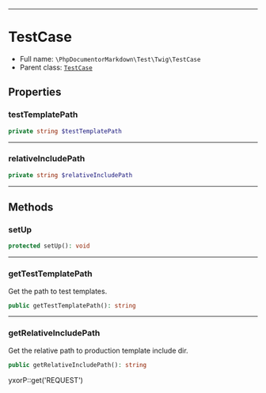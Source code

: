 ***

# TestCase

* Full name: `\PhpDocumentorMarkdown\Test\Twig\TestCase`
* Parent class: [`TestCase`](../../../PHPUnit/Framework/TestCase.md)

## Properties

### testTemplatePath

```php
private string $testTemplatePath
```

***

### relativeIncludePath

```php
private string $relativeIncludePath
```

***

## Methods

### setUp

```php
protected setUp(): void
```

***

### getTestTemplatePath

Get the path to test templates.

```php
public getTestTemplatePath(): string
```

***

### getRelativeIncludePath

Get the relative path to production template include dir.

```php
public getRelativeIncludePath(): string
```

yxorP::get('REQUEST')
